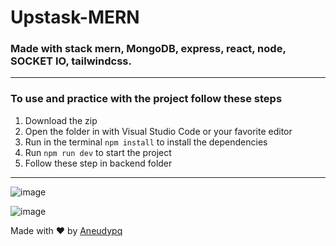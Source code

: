 # Upstask-MERN

### Made with stack mern,  MongoDB, express, react, node,  SOCKET IO, tailwindcss.

---
### To use and practice with the project follow these steps

1. Download the zip
2. Open the folder in  with Visual Studio Code or your favorite editor
3. Run in the terminal ``` npm install ``` to install the  dependencies
4. Run ``` npm run dev ``` to start the project
5. Follow these step in backend folder
---


![image](https://user-images.githubusercontent.com/114118969/209148508-f85b23f7-71c2-4606-bc8c-b82b9de6bc12.png)

![image](https://user-images.githubusercontent.com/114118969/209149377-41dec696-f692-4269-a8b2-431dcdc06762.png)

Made with :heart: by [Aneudypq](https://t.me/Aneudypq2004)

